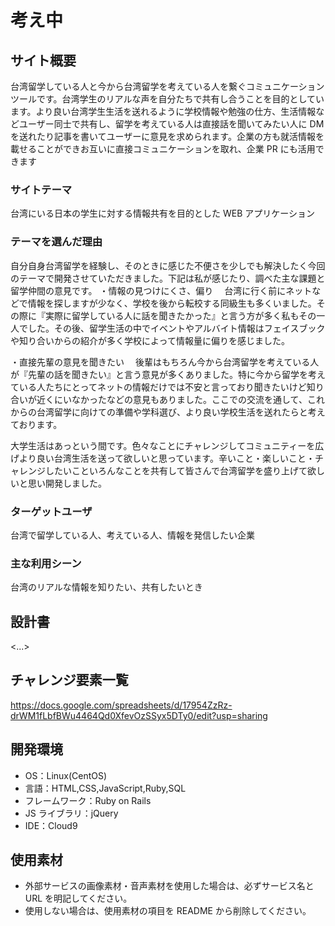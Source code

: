 # 考え中

## サイト概要

台湾留学している人と今から台湾留学を考えている人を繋ぐコミュニケーションツールです。台湾学生のリアルな声を自分たちで共有し合うことを目的としています。より良い台湾学生生活を送れるように学校情報や勉強の仕方、生活情報などユーザー同士で共有し、留学を考えている人は直接話を聞いてみたい人に DM を送れたり記事を書いてユーザーに意見を求められます。企業の方も就活情報を載せることができお互いに直接コミュニケーションを取れ、企業 PR にも活用できます

### サイトテーマ

台湾にいる日本の学生に対する情報共有を目的とした WEB アプリケーション

### テーマを選んだ理由

自分自身台湾留学を経験し、そのときに感じた不便さを少しでも解決したく今回のテーマで開発させていただきました。下記は私が感じたり、調べた主な課題と留学仲間の意見です。
・情報の見つけにくさ、偏り
　台湾に行く前にネットなどで情報を探しますが少なく、学校を後から転校する同級生も多くいました。その際に『実際に留学している人に話を聞きたかった』と言う方が多く私もその一人でした。その後、留学生活の中でイベントやアルバイト情報はフェイスブックや知り合いからの紹介が多く学校によって情報量に偏りを感じました。

・直接先輩の意見を聞きたい
　後輩はもちろん今から台湾留学を考えている人が『先輩の話を聞きたい』と言う意見が多くありました。特に今から留学を考えている人たちにとってネットの情報だけでは不安と言っており聞きたいけど知り合いが近くにいなかったなどの意見もありました。ここでの交流を通して、これからの台湾留学に向けての準備や学科選び、より良い学校生活を送れたらと考えております。

大学生活はあっという間です。色々なことにチャレンジしてコミュニティーを広げより良い台湾生活を送って欲しいと思っています。辛いこと・楽しいこと・チャレンジしたいこといろんなことを共有して皆さんで台湾留学を盛り上げて欲しいと思い開発しました。

### ターゲットユーザ

台湾で留学している人、考えている人、情報を発信したい企業

### 主な利用シーン

台湾のリアルな情報を知りたい、共有したいとき

## 設計書

<...>

## チャレンジ要素一覧

https://docs.google.com/spreadsheets/d/17954ZzRz-drWM1fLbfBWu4464Qd0XfevOzSSyx5DTy0/edit?usp=sharing

## 開発環境

- OS：Linux(CentOS)
- 言語：HTML,CSS,JavaScript,Ruby,SQL
- フレームワーク：Ruby on Rails
- JS ライブラリ：jQuery
- IDE：Cloud9

## 使用素材

- 外部サービスの画像素材・音声素材を使用した場合は、必ずサービス名と URL を明記してください。
- 使用しない場合は、使用素材の項目を README から削除してください。
